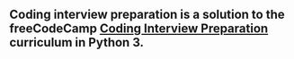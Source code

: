 ## Coding interview preparation is a solution to the freeCodeCamp [Coding Interview Preparation](https://www.freecodecamp.org/learn/coding-interview-prep/algorithms/) curriculum in Python 3.

